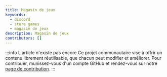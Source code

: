 ```yaml
---
title: Magasin de jeux
keywords:
  - discord
  - store games
  - magasin de jeux
description: Magasin de jeux
contributors: []
---
```


:::info L'article n'existe pas encore
Ce projet communautaire vise à offrir un contenu librement réutilisable, que chacun peut modifier et améliorer.
Pour contribuer, munissez-vous d'un compte GitHub et rendez-vous sur notre [page de contribution](/wiki/contribuer).
:::
